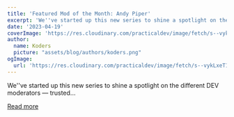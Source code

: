 ```yaml
---
title: 'Featured Mod of the Month: Andy Piper'
excerpt: 'We''ve started up this new series to shine a spotlight on the different DEV moderators — trusted...'
date: '2023-04-19'
coverImage: 'https://res.cloudinary.com/practicaldev/image/fetch/s--vykLxeT1--/c_imagga_scale,f_auto,fl_progressive,h_420,q_auto,w_1000/https://dev-to-uploads.s3.amazonaws.com/uploads/articles/w0h9n7nf7hqvha2cteks.jpg'
author:
  name: Koders
  picture: "assets/blog/authors/koders.png"
ogImage:
  url: 'https://res.cloudinary.com/practicaldev/image/fetch/s--vykLxeT1--/c_imagga_scale,f_auto,fl_progressive,h_420,q_auto,w_1000/https://dev-to-uploads.s3.amazonaws.com/uploads/articles/w0h9n7nf7hqvha2cteks.jpg'
---
```


We''ve started up this new series to shine a spotlight on the different DEV moderators — trusted...

[Read more](https://dev.to/devteam/featured-mod-of-the-month-andy-piper-2fg6)
